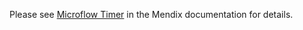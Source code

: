 Please see [Microflow Timer](https://docs.mendix.com/appstore/widgets/microflow-timer) in the Mendix documentation for details.
